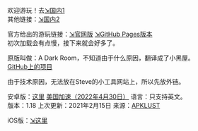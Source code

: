 欢迎游玩！去[⇲国内1](https://www.xiaodao0.com/admin/index.html?lang=cn)  
其他链接：[⇲国内2](https://qiujunya.com/adarkroom/?lang=zh_cn)

官方给出的游玩链接：[⇲官网版](http://adarkroom.doublespeakgames.com/?lang=zh_cn) [⇲GitHub Pages版本](http://doublespeakgames.github.io/adarkroom/?lang=zh_cn)  
初次加载会有点慢，接下来就会好多了。

原版叫做：A Dark Room，不知道由于什么原因，翻译成了小黑屋。  
[GitHub上的项目](https://github.com/doublespeakgames/adarkroom)

由于技术原因，无法放在Steve的小工具网站上，所以先放外链。

安卓版：[这里](https://github.com/SteveTaizhou/SteveTaizhou.github.io/releases/download/A_Dark_Room-1.18-android/A.Dark.Room.v1.18_apk-mod.net.apk) [美国加速（2022年4月30日）](https://gh.gh2233.ml/https://github.com/SteveTaizhou/SteveTaizhou.github.io/releases/download/A_Dark_Room-1.18-android/A.Dark.Room.v1.18_apk-mod.net.apk)
语言：只支持英文。  
版本：1.18 上次更新：2021年2月15日 来源：[APKLUST](https://apklust.com/zh/a-dark-room-v118)

iOS版：[⇲这里](https://apps.apple.com/us/app/a-dark-room/id736683061)
